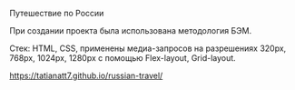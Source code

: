 Путешествие по России

При создании проекта была использована методология БЭМ. 

Стек: HTML, CSS, применены медиа-запросов на разрешениях 320px, 768px, 1024px, 1280px с помощью Flex-layout, Grid-layout.  

https://tatianatt7.github.io/russian-travel/


